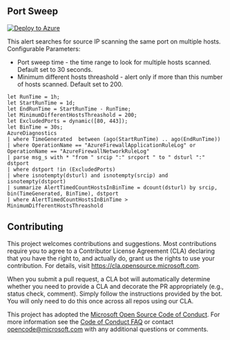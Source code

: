 ## Port Sweep

[![Deploy to Azure](https://aka.ms/deploytoazurebutton)](https://portal.azure.com/#create/Microsoft.Template/uri/https%3A%2F%2Fraw.githubusercontent.com%2FAzure%2FAzure-Network-Security%2Fmaster%2FAzure%2520Firewall%2FQueries%2520and%2520Alerts%2FSource%2520IP%2520abnormally%2520connects%2520to%2520multiple%2520destinations%2FSourceAbnormallyConnectsToMultipleDsts.json)

This alert searches for source IP scanning the same port on multiple hosts.
Configurable Parameters:
- Port sweep time - the time range to look for multiple hosts scanned. Default set to 30 seconds.
- Minimum different hosts threashold - alert only if more than this number of hosts scanned. Default set to 200.

```
let RunTime = 1h;
let StartRunTime = 1d;
let EndRunTime = StartRunTime - RunTime;
let MinimumDifferentHostsThreashold = 200;
let ExcludedPorts = dynamic([80, 443]);
let BinTime = 30s;
AzureDiagnostics
| where TimeGenerated  between (ago(StartRunTime) .. ago(EndRunTime))
| where OperationName == "AzureFirewallApplicationRuleLog" or OperationName == "AzureFirewallNetworkRuleLog"
| parse msg_s with * "from " srcip ":" srcport " to " dsturl ":" dstport
| where dstport !in (ExcludedPorts)
| where isnotempty(dsturl) and isnotempty(srcip) and isnotempty(dstport)
| summarize AlertTimedCountHostsInBinTime = dcount(dsturl) by srcip, bin(TimeGenerated, BinTime), dstport
| where AlertTimedCountHostsInBinTime > MinimumDifferentHostsThreashold
```

## Contributing

This project welcomes contributions and suggestions.  Most contributions require you to agree to a
Contributor License Agreement (CLA) declaring that you have the right to, and actually do, grant us
the rights to use your contribution. For details, visit https://cla.opensource.microsoft.com.

When you submit a pull request, a CLA bot will automatically determine whether you need to provide
a CLA and decorate the PR appropriately (e.g., status check, comment). Simply follow the instructions
provided by the bot. You will only need to do this once across all repos using our CLA.

This project has adopted the [Microsoft Open Source Code of Conduct](https://opensource.microsoft.com/codeofconduct/).
For more information see the [Code of Conduct FAQ](https://opensource.microsoft.com/codeofconduct/faq/) or
contact [opencode@microsoft.com](mailto:opencode@microsoft.com) with any additional questions or comments.
